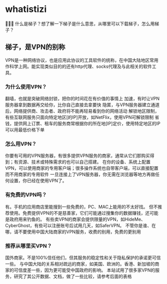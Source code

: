 # whatistizi
💟💟💟 什么是梯子？想了解一下梯子是什么意思，从哪里可以下载梯子，怎么用梯子？

## 梯子，是VPN的别称

VPN是一种网络协议，也是应用此协议的工具软件的统称，在中国大陆地区常用作科学上网。能实现类似目的的还有http代理、socks代理及与此相关的软件工具。

### 为什么使用VPN？
翻墙，也就是突破网络封锁，把你的时间花在有价值的事情上
加速，有时让VPN服务器拿到数据再交给你，比你自己直接去拿要快
隐匿，与VPN服务器建立通道后，网络提供商、攻击者、政府将不能再轻易看到你的网络活动
解锁地区限制，有些互联网服务只面向特定地区[的IP]开放，如NetFlix，使用VPN可解锁限制
省钱，提供网上订票、租车的服务商常根据你的所在地[IP]定价，使用特定地区的IP可以用最低价格下单
### 怎么用VPN？
你要有可用的VPN服务器，有很多提供VPN服务的商家，通常从它们那购买得到；有资源、技术或特殊需求的也可以自己搭建。
在你的设备、系统上配置VPN，可以使用商家的专用客户端；很多操作系统也自带客户端，可以直接配置而不用商家的专用软件
一旦连接上了VPN服务器，你无需在浏览器等地方再做任何设置，你已经在使用VPN了。
### 有免费的VPN吗？
有。手机的应用商店里能搜到一些免费的，PC、MAC上能用的不太好找。
但不推荐使用。免费提供VPN的不是慈善家，它们可能通过搜集你的数据赚钱，还可能是政府用来钓鱼的。
有些卖VPN的商家会提供限量的VPN，如HideMe、CyberGhost，有些可以注册账号后试用几天，如SaferVPN。
不管你是谁、在哪，请不要使用中国大陆商家的VPN服务，收费的别用，免费的更别用
### 推荐从哪里买VPN？
国外商家。不是100%信任他们，但其服务的稳定性和关于隐私保护的承诺更可信一些。
与中国大陆的关系相对疏远的商家，如美国、欧洲的。香港、新加坡的商家的可信度差一些，因为更可能受中国政府的影响。
本站试用了很多家VPN的服务，研究了其公开数据、文档，做了一些比较，请参考后面的表格
